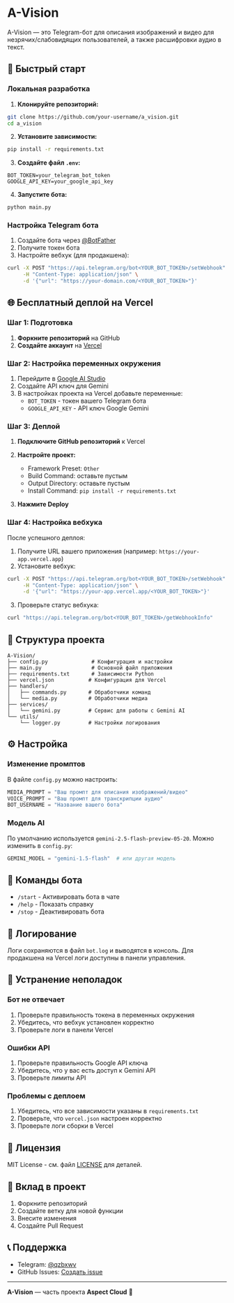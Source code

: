 # A-Vision

A-Vision — это Telegram-бот для описания изображений и видео для незрячих/слабовидящих пользователей, а также расшифровки аудио в текст.

## 🚀 Быстрый старт

### Локальная разработка

1. **Клонируйте репозиторий:**
```bash
git clone https://github.com/your-username/a_vision.git
cd a_vision
```

2. **Установите зависимости:**
```bash
pip install -r requirements.txt
```

3. **Создайте файл `.env`:**
```env
BOT_TOKEN=your_telegram_bot_token
GOOGLE_API_KEY=your_google_api_key
```

4. **Запустите бота:**
```bash
python main.py
```

### Настройка Telegram бота

1. Создайте бота через [@BotFather](https://t.me/BotFather)
2. Получите токен бота
3. Настройте вебхук (для продакшена):
```bash
curl -X POST "https://api.telegram.org/bot<YOUR_BOT_TOKEN>/setWebhook" \
     -H "Content-Type: application/json" \
     -d '{"url": "https://your-domain.com/<YOUR_BOT_TOKEN>"}'
```

## 🌐 Бесплатный деплой на Vercel

### Шаг 1: Подготовка

1. **Форкните репозиторий** на GitHub
2. **Создайте аккаунт** на [Vercel](https://vercel.com)

### Шаг 2: Настройка переменных окружения

1. Перейдите в [Google AI Studio](https://makersuite.google.com/app/apikey)
2. Создайте API ключ для Gemini
3. В настройках проекта на Vercel добавьте переменные:
   - `BOT_TOKEN` - токен вашего Telegram бота
   - `GOOGLE_API_KEY` - API ключ Google Gemini

### Шаг 3: Деплой

1. **Подключите GitHub репозиторий** к Vercel
2. **Настройте проект:**
   - Framework Preset: `Other`
   - Build Command: оставьте пустым
   - Output Directory: оставьте пустым
   - Install Command: `pip install -r requirements.txt`

3. **Нажмите Deploy**

### Шаг 4: Настройка вебхука

После успешного деплоя:

1. Получите URL вашего приложения (например: `https://your-app.vercel.app`)
2. Установите вебхук:
```bash
curl -X POST "https://api.telegram.org/bot<YOUR_BOT_TOKEN>/setWebhook" \
     -H "Content-Type: application/json" \
     -d '{"url": "https://your-app.vercel.app/<YOUR_BOT_TOKEN>"}'
```

3. Проверьте статус вебхука:
```bash
curl "https://api.telegram.org/bot<YOUR_BOT_TOKEN>/getWebhookInfo"
```

## 📁 Структура проекта

```
A-Vision/
├── config.py              # Конфигурация и настройки
├── main.py                # Основной файл приложения
├── requirements.txt       # Зависимости Python
├── vercel.json           # Конфигурация для Vercel
├── handlers/
│   ├── commands.py       # Обработчики команд
│   └── media.py          # Обработчики медиа
├── services/
│   └── gemini.py         # Сервис для работы с Gemini AI
└── utils/
    └── logger.py         # Настройки логирования
```

## ⚙️ Настройка

### Изменение промптов

В файле `config.py` можно настроить:

```python
MEDIA_PROMPT = "Ваш промпт для описания изображений/видео"
VOICE_PROMPT = "Ваш промпт для транскрипции аудио"
BOT_USERNAME = "Название вашего бота"
```

### Модель AI

По умолчанию используется `gemini-2.5-flash-preview-05-20`. Можно изменить в `config.py`:

```python
GEMINI_MODEL = "gemini-1.5-flash"  # или другая модель
```

## 🔧 Команды бота

- `/start` - Активировать бота в чате
- `/help` - Показать справку
- `/stop` - Деактивировать бота

## 📝 Логирование

Логи сохраняются в файл `bot.log` и выводятся в консоль. Для продакшена на Vercel логи доступны в панели управления.

## 🚨 Устранение неполадок

### Бот не отвечает

1. Проверьте правильность токена в переменных окружения
2. Убедитесь, что вебхук установлен корректно
3. Проверьте логи в панели Vercel

### Ошибки API

1. Проверьте правильность Google API ключа
2. Убедитесь, что у вас есть доступ к Gemini API
3. Проверьте лимиты API

### Проблемы с деплоем

1. Убедитесь, что все зависимости указаны в `requirements.txt`
2. Проверьте, что `vercel.json` настроен корректно
3. Проверьте логи сборки в Vercel

## 📄 Лицензия

MIT License - см. файл [LICENSE](LICENSE) для деталей.

## 🤝 Вклад в проект

1. Форкните репозиторий
2. Создайте ветку для новой функции
3. Внесите изменения
4. Создайте Pull Request

## 📞 Поддержка

- Telegram: [@qzbxwv](https://t.me/qzbxwv)
- GitHub Issues: [Создать issue](https://github.com/aspect-cloud/a_vision/issues)

---

**A-Vision** — часть проекта **Aspect Cloud** 🌟
